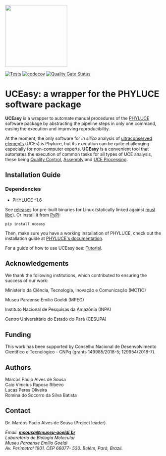 <p>
    <img src="docs/img/uceasy_logo.jpg" height="200px">

</p>

[![Tests](https://github.com/uceasy/uceasy/workflows/Tests/badge.svg)](https://github.com/uceasy/uceasy/actions?workflow=Tests)
[![codecov](https://codecov.io/gh/uceasy/uceasy/branch/master/graph/badge.svg)](https://codecov.io/gh/uceasy/uceasy)
[![Quality Gate Status](https://sonarcloud.io/api/project_badges/measure?project=uceasy_uceasy&metric=alert_status)](https://sonarcloud.io/dashboard?id=uceasy_uceasy)

# UCEasy: a wrapper for the PHYLUCE software package


__UCEasy__ is a wrapper to automate manual procedures of the [PHYLUCE](https://phyluce.readthedocs.io/en/latest) software package by abstracting the pipeline steps in only one command, easing the execution and improving reproducibility.


At the moment, the only software for _in silico_ analysis of [ultraconserved elements](https://www.ultraconserved.org/) (UCEs) is Phyluce, but its execution can be quite challenging especially for non-computer experts.
__UCEasy__ is a convenient tool that automates the execution of common tasks for all types of UCE analysis, these being [Quality Control](https://phyluce.readthedocs.io/en/latest/quality-control.html), [Assembly](https://phyluce.readthedocs.io/en/latest/assembly.html) and [UCE Processing](https://phyluce.readthedocs.io/en/latest/uce-processing.html).

## Installation Guide
### Dependencies
* PHYLUCE ^1.6

See [releases](https://github.com/uceasy/uceasy/releases) for pre-built binaries for Linux (statically linked against [musl libc](https://musl.libc.org/)). Or install it from [PyPI](https://pypi.org/project/uceasy/):
```
pip install uceasy
```
Then, make sure you have a working installation of PHYLUCE, check out the installation guide at [PHYLUCE's documentation](https://phyluce.readthedocs.io/en/latest/installation.html).

For a guide of how to use UCEasy see: [Tutorial](https://github.com/uceasy/uceasy/wiki/Tutorial).

## Acknowledgements

We thank the following institutions, which contributed to ensuring the success of our work:

Ministério da Ciência, Tecnologia, Inovação e Comunicação (MCTIC)

Museu Paraense Emílio Goeldi (MPEG)

Instituto Nacional de Pesquisas da Amazônia (INPA)

Centro Universitário do Estado do Pará (CESUPA)

## Funding

This work has been supported by Conselho Nacional de Desenvolvimento Científico e Tecnológico - CNPq (grants 149985/2018-5; 129954/2018-7).

## Authors

 Marcos Paulo Alves de Sousa<br>
 Caio Vinícius Raposo Ribeiro <br>
 Lucas Peres Oliveira <br>
 Romina do Socorro da Silva Batista

 ## Contact

Dr. Marcos Paulo Alves de Sousa (Project leader)

_Email: **msousa@museu-goeldi.br**_<br>
_Laboratório de Biologia Molecular_<br>
_Museu Paraense Emílio Goeldi_<br>
_Av. Perimetral 1901. CEP 66077- 530. Belém, Pará, Brazil._
